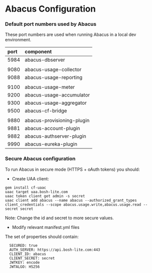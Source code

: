 Abacus Configuration
===

### Default port numbers used by Abacus

These port numbers are used when running Abacus in a local dev environment.

| port |      component             |
|:-----|:---------------------------|
| 5984 | abacus-dbserver            |
|      |                            |
| 9080 | abacus-usage-collector     |   
| 9088 | abacus-usage-reporting     |  
|      |                            |
| 9100 | abacus-usage-meter         |
| 9200 | abacus-usage-accumulator   |   
| 9300 | abacus-usage-aggregator    |   
| 9500 | abacus-cf-bridge           |
|      |                            |
| 9880 | abacus-provisioning-plugin |  
| 9881 | abacus-account-plugin      |
| 9882 | abacus-authserver-plugin   |
| 9990 | abacus-eureka-plugin       |

### Secure Abacus configuration

To run Abacus in secure mode (HTTPS + oAuth tokens) you should:

* Create UAA client:

```
gem install cf-uaac
uaac target uaa.bosh-lite.com
uaac token client get admin -s secret
uaac client add abacus --name abacus --authorized_grant_types client_credentials --scope abacus.usage.write,abacus.usage.read --secret secret
```

   Note: Change the id and secret to more secure values.

* Modify relevant manifest.yml files

The set of properties should contain:

```
  SECURED: true
  AUTH_SERVER: https://api.bosh-lite.com:443
  CLIENT_ID: abacus
  CLIENT_SECRET: secret
  JWTKEY: encode
  JWTALGO: HS256
```
